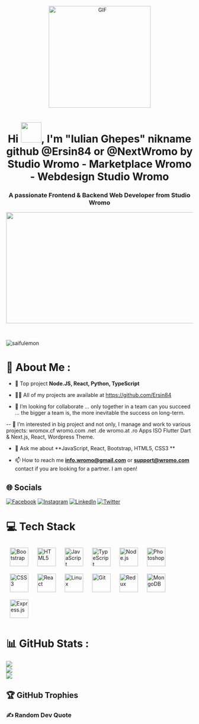 
<p align="center">
  <img alt="GIF" height="275" src="https://github.com/ersin84/ersin84/blob/main/hello.gif" />
</p>

<h1 align="center">Hi <img src="https://github.com/Ersin84/Ersin84/blob/main/dev.gif" height="55px" width="55px">, I'm "Iulian Ghepes" nikname github @Ersin84 or @NextWromo by Studio Wromo - Marketplace Wromo - Webdesign Studio Wromo</h1>
<h3 align="center">A passionate Frontend & Backend Web Developer from Studio Wromo</h3>
<p align="center"><img src="https://media.giphy.com/media/dWesBcTLavkZuG35MI/giphy.gif" width="600" height="300"  /></p>
<br/>
<p align="left"> <img src="https://raw.githubusercontent.com/Ersin84/Ersin84/c413cb733aa61367503683ac3c3321faeb5e9abc/Download.svg" alt="saifulemon" /> </p>

# 💫 About Me :

- 🌱 Top project **Node.JS, React, Python, TypeScript**

- 👨‍💻 All of my projects are available at https://github.com/Ersin84

- 💞️ I’m looking for collaborate ... only together in a team can you succeed ... the bigger a team is, the more inevitable the success on long-term.

-- 👀 I’m interested in big project and not only, I manage and work to various projects: wromox.cf wromo.com .net .de wromo.at .ro Apps ISO Flutter Dart & Next.js, React, Wordpress Theme.

- 💬 Ask me about **JavaScript, React, Bootstrap, HTML5, CSS3 **

- 📫 How to reach me **info.wromo@gmail.com** or **support@wromo.com** contact if you are looking for a partner. I am open!

## 🌐 Socials
[![Facebook](https://img.shields.io/badge/Facebook-%231877F2.svg?logo=Facebook&logoColor=white)](https://www.facebook.com/nexttipps/) [![Instagram](https://img.shields.io/badge/Instagram-%23E4405F.svg?logo=Instagram&logoColor=white)](https://www.instagram.com/bestof_ads/) [![LinkedIn](https://img.shields.io/badge/LinkedIn-%230077B5.svg?logo=linkedin&logoColor=white)](https://www.linkedin.com/in/wromo-team-a7413b210/) [![Twitter](https://img.shields.io/badge/Twitter-%231DA1F2.svg?logo=Twitter&logoColor=white)](https://twitter.com/WromoShop) 

# 💻 Tech Stack
<div align="left">  
<img style="margin: 10px" src="https://profilinator.rishav.dev/skills-assets/bootstrap-plain.svg" alt="Bootstrap" height="50" />  
<img style="margin: 10px" src="https://profilinator.rishav.dev/skills-assets/html5-original-wordmark.svg" alt="HTML5" height="50" />  
<img style="margin: 10px" src="https://profilinator.rishav.dev/skills-assets/javascript-original.svg" alt="JavaScript" height="50" />  
<img style="margin: 10px" src="https://profilinator.rishav.dev/skills-assets/typescript-original.svg" alt="TypeScript" height="50" />  
<img style="margin: 10px" src="https://profilinator.rishav.dev/skills-assets/nodejs-original-wordmark.svg" alt="Node.js" height="50" />  
<img style="margin: 10px" src="https://profilinator.rishav.dev/skills-assets/photoshop-plain.svg" alt="Photoshop" height="50" />  
<img style="margin: 10px" src="https://profilinator.rishav.dev/skills-assets/css3-original-wordmark.svg" alt="CSS3" height="50" />  
<img style="margin: 10px" src="https://profilinator.rishav.dev/skills-assets/react-original-wordmark.svg" alt="React" height="50" />  
<img style="margin: 10px" src="https://profilinator.rishav.dev/skills-assets/linux-original.svg" alt="Linux" height="50" />  
<img style="margin: 10px" src="https://profilinator.rishav.dev/skills-assets/git-scm-icon.svg" alt="Git" height="50" />  
<img style="margin: 10px" src="https://profilinator.rishav.dev/skills-assets/redux-original.svg" alt="Redux" height="50" />  
<img style="margin: 10px" src="https://profilinator.rishav.dev/skills-assets/mongodb-original-wordmark.svg" alt="MongoDB" height="50" />
<img style="margin: 10px" src="https://profilinator.rishav.dev/skills-assets/express-original-wordmark.svg" alt="Express.js" height="50" />  
</div>

# 📊 GitHub Stats :
![](https://github-readme-stats.vercel.app/api?username=saifulemon&theme=yeblu&hide_border=false&include_all_commits=true&count_private=true)<br/>
![](https://github-readme-streak-stats.herokuapp.com/?user=saifulemon&theme=yeblu&hide_border=false)<br/>
![](https://github-readme-stats.vercel.app/api/top-langs/?username=saifulemon&theme=yeblu&hide_border=false&include_all_commits=true&count_private=true&layout=compact)

## 🏆 GitHub Trophies

### ✍️ Random Dev Quote

<!---
Ersin84/Ersin84 is a ✨ special ✨ repository because its `README.md` (this file) appears on your GitHub profile.
You can click the Preview link to take a look at your changes.
--->
